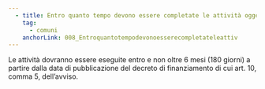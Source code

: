 ```yaml
---
  - title: Entro quanto tempo devono essere completate le attività oggetto di finanziamento per i Comuni sopra i 50.000 abitanti?
    tag:
      - comuni
    anchorLink: 008_Entroquantotempodevonoesserecompletateleattiv
---
```


Le attività dovranno essere eseguite entro e non oltre 6 mesi (180 giorni) a partire dalla data di pubblicazione del decreto di finanziamento di cui art. 10, comma 5, dell’avviso.